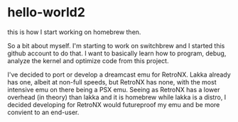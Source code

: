 # hello-world2
this is how I start working on homebrew then.

So a bit about myself. I'm starting to work on switchbrew and I started this github account to do that. I want to basically learn how to program, debug, analyze the kernel and optimize code from this project.

I've decided to port or develop a dreamcast emu for RetroNX. Lakka already has one, albeit at non-full speeds, but RetroNX has none, with the most intensive emu on there being a PSX emu. Seeing as RetroNX has a lower overhead (in theory) than lakka and it is homebrew while lakka is a distro, I decided developing for RetroNX would futureproof my emu and be more convient to an end-user.
